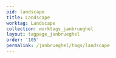 ```yaml
---
pid: landscape
title: Landscape
worktag: Landscape
collection: worktags_janbrueghel
layout: tagpage_janbrueghel
order: '105'
permalink: /janbrueghel/tags/landscape
---
```

